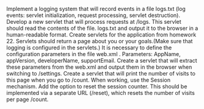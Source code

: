 

Implement a logging system that will record events in a file logs.txt (log events: servlet initialization, request processing, servlet destruction).
Develop a new servlet that will process requests at /logs. This servlet should read the contents of the file. logs.txt and output it to the browser in a human-readable format.
Create servlets for the application from homework 22. Servlets should return a page about you or your goals.(Make sure that logging is configured in the servlets.)
It is necessary to define the configuration parameters in the file web.xml . Parameters: AppName, appVersion, developerName, supportEmail. Create a servlet that will extract these parameters from the web.xml and output them in the browser when switching to /settings.
Create a servlet that will print the number of visits to this page when you go to /count. When working, use the Session mechanism.
Add the option to reset the session counter. This should be implemented via a separate URL (/reset), which resets the number of visits per page /count.
